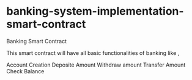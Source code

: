 # banking-system-implementation-smart-contract

Banking Smart Contract

This smart contract will have all basic functionalities of banking like ,

Account Creation
Deposite Amount
Withdraw amount
Transfer Amount
Check Balance
